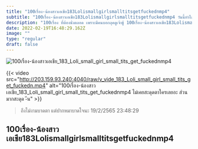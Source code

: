```yaml
---
title: "100เรื่อง-น้องสาวเอเชีย183Lolismallgirlsmalltitsgetfuckednmp4"
subtitle: "100เรื่อง-น้องสาวเอเชีย183Lolismallgirlsmalltitsgetfuckednmp4 วันนี้ทำได้แค่ไลค์รูป สักวันจะเข้าไปลูบไล้"
description: "100เรื่อง ที่ต้องนั่งตลอด เพราะมีคนบอกลุคดูเจ้าชู้ 100เรื่อง-น้องสาวเอเชีย183Lolismallgirlsmalltitsgetfuckednmp4 19/2/2565 23:48:29"
date: 2022-02-19T16:48:29.162Z
image: ""
type: "regular"
draft: false
---
```


![100เรื่อง-น้องสาวเอเชีย_183_Loli_small_girl_small_tits_get_fuckednmp4](http://203.159.93.240:4040/raw/v_vide_183_Loli_small_girl_small_tits_get_fuckedn.jpg)

{{< video src="http://203.159.93.240:4040/raw/v_vide_183_Loli_small_girl_small_tits_get_fuckedn.mp4" alt="100เรื่อง-น้องสาวเอเชีย_183_Loli_small_girl_small_tits_get_fuckednmp4 ไม่เคยสะดุดตาใครเลยอะ ส่วนมากสะดุด -ีน" >}}


> ถึงไม่งามบาดตา แต่ปากหมาบาดใจนะ 19/2/2565 23:48:29

## 100เรื่อง-น้องสาวเอเชีย183Lolismallgirlsmalltitsgetfuckednmp4
